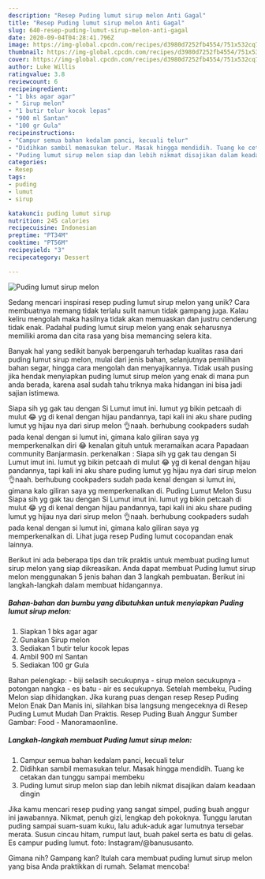 ```yaml
---
description: "Resep Puding lumut sirup melon Anti Gagal"
title: "Resep Puding lumut sirup melon Anti Gagal"
slug: 640-resep-puding-lumut-sirup-melon-anti-gagal
date: 2020-09-04T04:28:41.796Z
image: https://img-global.cpcdn.com/recipes/d3980d7252fb4554/751x532cq70/puding-lumut-sirup-melon-foto-resep-utama.jpg
thumbnail: https://img-global.cpcdn.com/recipes/d3980d7252fb4554/751x532cq70/puding-lumut-sirup-melon-foto-resep-utama.jpg
cover: https://img-global.cpcdn.com/recipes/d3980d7252fb4554/751x532cq70/puding-lumut-sirup-melon-foto-resep-utama.jpg
author: Luke Willis
ratingvalue: 3.8
reviewcount: 6
recipeingredient:
- "1 bks agar agar"
- " Sirup melon"
- "1 butir telur kocok lepas"
- "900 ml Santan"
- "100 gr Gula"
recipeinstructions:
- "Campur semua bahan kedalam panci, kecuali telur"
- "Didihkan sambil memasukan telur. Masak hingga mendidih. Tuang ke cetakan dan tunggu sampai membeku"
- "Puding lumut sirup melon siap dan lebih nikmat disajikan dalam keadaan dingin"
categories:
- Resep
tags:
- puding
- lumut
- sirup

katakunci: puding lumut sirup 
nutrition: 245 calories
recipecuisine: Indonesian
preptime: "PT34M"
cooktime: "PT56M"
recipeyield: "3"
recipecategory: Dessert

---
```



![Puding lumut sirup melon](https://img-global.cpcdn.com/recipes/d3980d7252fb4554/751x532cq70/puding-lumut-sirup-melon-foto-resep-utama.jpg)

Sedang mencari inspirasi resep puding lumut sirup melon yang unik? Cara membuatnya memang tidak terlalu sulit namun tidak gampang juga. Kalau keliru mengolah maka hasilnya tidak akan memuaskan dan justru cenderung tidak enak. Padahal puding lumut sirup melon yang enak seharusnya memiliki aroma dan cita rasa yang bisa memancing selera kita.

Banyak hal yang sedikit banyak berpengaruh terhadap kualitas rasa dari puding lumut sirup melon, mulai dari jenis bahan, selanjutnya pemilihan bahan segar, hingga cara mengolah dan menyajikannya. Tidak usah pusing jika hendak menyiapkan puding lumut sirup melon yang enak di mana pun anda berada, karena asal sudah tahu triknya maka hidangan ini bisa jadi sajian istimewa.

Siapa sih yg gak tau dengan Si Lumut imut ini. lumut yg bikin petcaah di mulut 😂 yg di kenal dengan hijau pandannya, tapi kali ini aku share puding lumut yg hijau nya dari sirup melon 👌naah. berhubung cookpaders sudah pada kenal dengan si lumut ini, gimana kalo giliran saya yg memperkenalkan diri 😂 kenalan gituh untuk meramaikan acara Papadaan community Banjarmasin. perkenalkan : Siapa sih yg gak tau dengan Si Lumut imut ini. lumut yg bikin petcaah di mulut 😂 yg di kenal dengan hijau pandannya, tapi kali ini aku share puding lumut yg hijau nya dari sirup melon 👌naah. berhubung cookpaders sudah pada kenal dengan si lumut ini, gimana kalo giliran saya yg memperkenalkan di. Puding Lumut Melon Susu Siapa sih yg gak tau dengan Si Lumut imut ini. lumut yg bikin petcaah di mulut 😂 yg di kenal dengan hijau pandannya, tapi kali ini aku share puding lumut yg hijau nya dari sirup melon 👌naah. berhubung cookpaders sudah pada kenal dengan si lumut ini, gimana kalo giliran saya yg memperkenalkan di. Lihat juga resep Puding lumut cocopandan enak lainnya.


Berikut ini ada beberapa tips dan trik praktis untuk membuat puding lumut sirup melon yang siap dikreasikan. Anda dapat membuat Puding lumut sirup melon menggunakan 5 jenis bahan dan 3 langkah pembuatan. Berikut ini langkah-langkah dalam membuat hidangannya.

<!--inarticleads1-->

##### Bahan-bahan dan bumbu yang dibutuhkan untuk menyiapkan Puding lumut sirup melon:

1. Siapkan 1 bks agar agar
1. Gunakan  Sirup melon
1. Sediakan 1 butir telur kocok lepas
1. Ambil 900 ml Santan
1. Sediakan 100 gr Gula


Bahan pelengkap: - biji selasih secukupnya - sirup melon secukupnya - potongan nangka - es batu - air es secukupnya. Setelah membeku, Puding Melon siap dihidangkan. Jika kurang puas dengan resep Resep Puding Melon Enak Dan Manis ini, silahkan bisa langsung mengeceknya di Resep Puding Lumut Mudah Dan Praktis. Resep Puding Buah Anggur Sumber Gambar: Food - Manoramaonline. 

<!--inarticleads2-->

##### Langkah-langkah membuat Puding lumut sirup melon:

1. Campur semua bahan kedalam panci, kecuali telur
1. Didihkan sambil memasukan telur. Masak hingga mendidih. Tuang ke cetakan dan tunggu sampai membeku
1. Puding lumut sirup melon siap dan lebih nikmat disajikan dalam keadaan dingin


Jika kamu mencari resep puding yang sangat simpel, puding buah anggur ini jawabannya. Nikmat, penuh gizi, lengkap deh pokoknya. Tunggu larutan puding sampai suam-suam kuku, lalu aduk-aduk agar lumutnya tersebar merata. Susun cincau hitam, rumput laut, buah pakel serta es batu di gelas. Es campur puding lumut. foto: Instagram/@banususanto. 

Gimana nih? Gampang kan? Itulah cara membuat puding lumut sirup melon yang bisa Anda praktikkan di rumah. Selamat mencoba!

